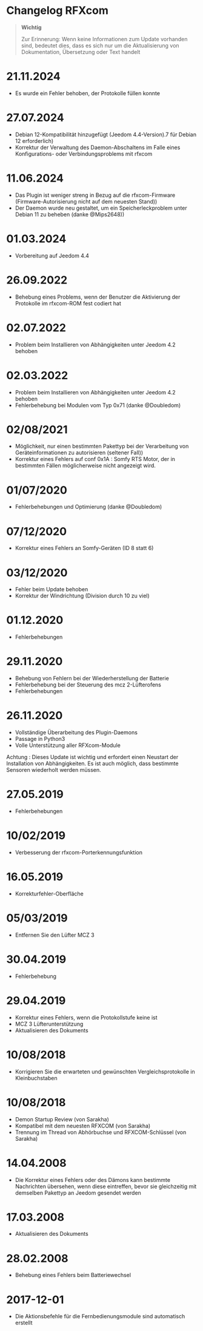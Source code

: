 # Changelog RFXcom

>**Wichtig**
>
>Zur Erinnerung: Wenn keine Informationen zum Update vorhanden sind, bedeutet dies, dass es sich nur um die Aktualisierung von Dokumentation, Übersetzung oder Text handelt

# 21.11.2024

- Es wurde ein Fehler behoben, der Protokolle füllen konnte

# 27.07.2024

- Debian 12-Kompatibilität hinzugefügt (Jeedom 4.4-Version).7 für Debian 12 erforderlich)
- Korrektur der Verwaltung des Daemon-Abschaltens im Falle eines Konfigurations- oder Verbindungsproblems mit rfxcom

# 11.06.2024

- Das Plugin ist weniger streng in Bezug auf die rfxcom-Firmware (Firmware-Autorisierung nicht auf dem neuesten Stand))
- Der Daemon wurde neu gestaltet, um ein Speicherleckproblem unter Debian 11 zu beheben (danke @Mips2648))

# 01.03.2024

- Vorbereitung auf Jeedom 4.4

# 26.09.2022

- Behebung eines Problems, wenn der Benutzer die Aktivierung der Protokolle im rfxcom-ROM fest codiert hat

# 02.07.2022

- Problem beim Installieren von Abhängigkeiten unter Jeedom 4.2 behoben

# 02.03.2022

- Problem beim Installieren von Abhängigkeiten unter Jeedom 4.2 behoben
- Fehlerbehebung bei Modulen vom Typ 0x71 (danke @Doubledom)

# 02/08/2021

- Möglichkeit, nur einen bestimmten Pakettyp bei der Verarbeitung von Geräteinformationen zu autorisieren (seltener Fall))
- Korrektur eines Fehlers auf conf 0x1A : Somfy RTS Motor, der in bestimmten Fällen möglicherweise nicht angezeigt wird.

# 01/07/2020

- Fehlerbehebungen und Optimierung (danke @Doubledom)

# 07/12/2020

- Korrektur eines Fehlers an Somfy-Geräten (ID 8 statt 6)

# 03/12/2020

- Fehler beim Update behoben
- Korrektur der Windrichtung (Division durch 10 zu viel)

# 01.12.2020

- Fehlerbehebungen

# 29.11.2020

- Behebung von Fehlern bei der Wiederherstellung der Batterie
- Fehlerbehebung bei der Steuerung des mcz 2-Lüfterofens
- Fehlerbehebungen

# 26.11.2020

- Vollständige Überarbeitung des Plugin-Daemons
- Passage in Python3
- Volle Unterstützung aller RFXcom-Module

Achtung : Dieses Update ist wichtig und erfordert einen Neustart der Installation von Abhängigkeiten. Es ist auch möglich, dass bestimmte Sensoren wiederholt werden müssen.

# 27.05.2019

- Fehlerbehebungen

# 10/02/2019

- Verbesserung der rfxcom-Porterkennungsfunktion

# 16.05.2019

- Korrekturfehler-Oberfläche

# 05/03/2019

- Entfernen Sie den Lüfter MCZ 3

# 30.04.2019

- Fehlerbehebung

# 29.04.2019

- Korrektur eines Fehlers, wenn die Protokollstufe keine ist
- MCZ 3 Lüfterunterstützung
- Aktualisieren des Dokuments

# 10/08/2018

- Korrigieren Sie die erwarteten und gewünschten Vergleichsprotokolle in Kleinbuchstaben

# 10/08/2018

- Demon Startup Review (von Sarakha)
- Kompatibel mit dem neuesten RFXCOM (von Sarakha)
- Trennung im Thread von Abhörbuchse und RFXCOM-Schlüssel (von Sarakha)

# 14.04.2008

- Die Korrektur eines Fehlers oder des Dämons kann bestimmte Nachrichten übersehen, wenn diese eintreffen, bevor sie gleichzeitig mit demselben Pakettyp an Jeedom gesendet werden

# 17.03.2008

- Aktualisieren des Dokuments

# 28.02.2008

- Behebung eines Fehlers beim Batteriewechsel

# 2017-12-01

- Die Aktionsbefehle für die Fernbedienungsmodule sind
    automatisch erstellt

